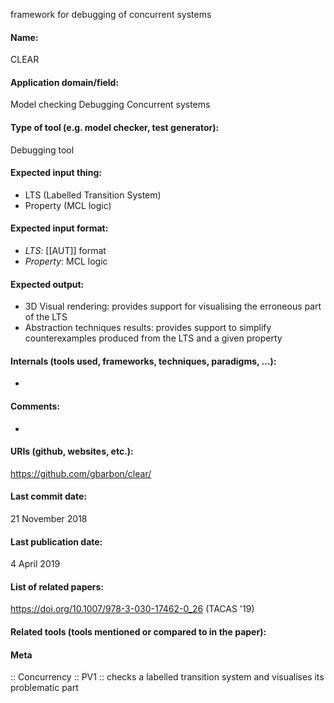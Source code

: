framework for debugging of concurrent systems

#### Name:
CLEAR

#### Application domain/field:
Model checking
Debugging
Concurrent systems

#### Type of tool (e.g. model checker, test generator):
Debugging tool

#### Expected input thing:
- LTS (Labelled Transition System)
- Property (MCL logic)

#### Expected input format:
- *LTS*: [[AUT]] format
- *Property*: MCL logic

#### Expected output:
- 3D Visual rendering: provides support for visualising the erroneous part of the LTS
- Abstraction techniques results: provides support to simplify counterexamples produced from the LTS and a given property

#### Internals (tools used, frameworks, techniques, paradigms, ...):
-

#### Comments:
-

#### URIs (github, websites, etc.):
https://github.com/gbarbon/clear/

#### Last commit date:
21 November 2018

#### Last publication date:
4 April 2019

#### List of related papers:
https://doi.org/10.1007/978-3-030-17462-0_26 (TACAS '19)

#### Related tools (tools mentioned or compared to in the paper):

#### Meta
:: Concurrency
:: PV1 :: checks a labelled transition system and visualises its problematic part